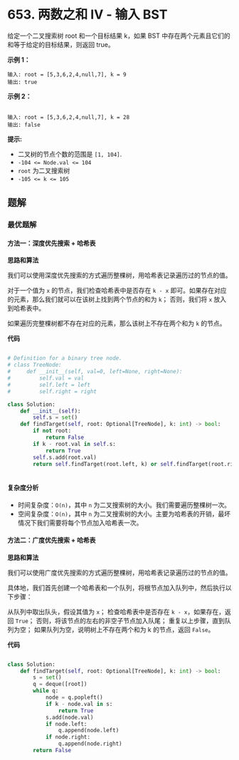 # 653. 两数之和 IV - 输入 BST
给定一个二叉搜索树 root 和一个目标结果 k，如果 BST 中存在两个元素且它们的和等于给定的目标结果，则返回 true。


**示例 1：**

```
输入: root = [5,3,6,2,4,null,7], k = 9
输出: true
```
**示例 2：**
```

输入: root = [5,3,6,2,4,null,7], k = 28
输出: false
``` 

**提示:**

- 二叉树的节点个数的范围是  `[1, 104]`.
- `-104 <= Node.val <= 104`
- `root` 为二叉搜索树
- `-105 <= k <= 105`

## 题解
### 最优题解
#### 方法一：深度优先搜索 + 哈希表
**思路和算法**

我们可以使用深度优先搜索的方式遍历整棵树，用哈希表记录遍历过的节点的值。

对于一个值为 `x` 的节点，我们检查哈希表中是否存在 `k - x` 即可。如果存在对应的元素，那么我们就可以在该树上找到两个节点的和为 `k`； 否则，我们将 `x` 放入到哈希表中。

如果遍历完整棵树都不存在对应的元素，那么该树上不存在两个和为 `k` 的节点。

**代码**

```python

# Definition for a binary tree node.
# class TreeNode:
#     def __init__(self, val=0, left=None, right=None):
#         self.val = val
#         self.left = left
#         self.right = right

class Solution:
    def __init__(self):
        self.s = set()
    def findTarget(self, root: Optional[TreeNode], k: int) -> bool:
        if not root:
            return False
        if k - root.val in self.s:
            return True
        self.s.add(root.val)
        return self.findTarget(root.left, k) or self.findTarget(root.right, k)
        
```
#### 复杂度分析

- 时间复杂度：`O(n)`，其中 `n` 为二叉搜索树的大小。我们需要遍历整棵树一次。
- 空间复杂度：`O(n)`，其中 `n` 为二叉搜索树的大小。主要为哈希表的开销，最坏情况下我们需要将每个节点加入哈希表一次。

#### 方法二：广度优先搜索 + 哈希表
**思路和算法**

我们可以使用广度优先搜索的方式遍历整棵树，用哈希表记录遍历过的节点的值。

具体地，我们首先创建一个哈希表和一个队列，将根节点加入队列中，然后执行以下步骤：

从队列中取出队头，假设其值为 `x`；
检查哈希表中是否存在 `k - x`，如果存在，返回 `True`；
否则，将该节点的左右的非空子节点加入队尾；
重复以上步骤，直到队列为空；
如果队列为空，说明树上不存在两个和为 k 的节点，返回 `False`。

**代码**

```python

class Solution:
    def findTarget(self, root: Optional[TreeNode], k: int) -> bool:
        s = set()
        q = deque([root])
        while q:
            node = q.popleft()
            if k - node.val in s:
                return True
            s.add(node.val)
            if node.left:
                q.append(node.left)
            if node.right:
                q.append(node.right)
        return False
        
```
